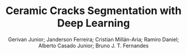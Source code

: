 ---
paperId: 13
author: Gerivan Junior; Janderson Ferreira; Cristian Millán-Aria; Ramiro Daniel; Alberto Casado Junior; Bruno J. T. Fernandes
publicationauthor: Junior, G. et al.
title: Ceramic Cracks Segmentation with Deep Learning
pdf: paper_13.pdf
poster: poster_13.png
pitch: https://slideslive.com/38962871/ceramic-cracks-segmentation-with-deep-learning?ref=account-folder-87716-folders
type: Oral
topic: Deep Learning
category: Extended Abstract
link: https://research.latinxinai.org/papers/icml/2021/pdf/paper_13.pdf
conference: icml
year: 2021
tags: icml-2021
location: Virtual
---